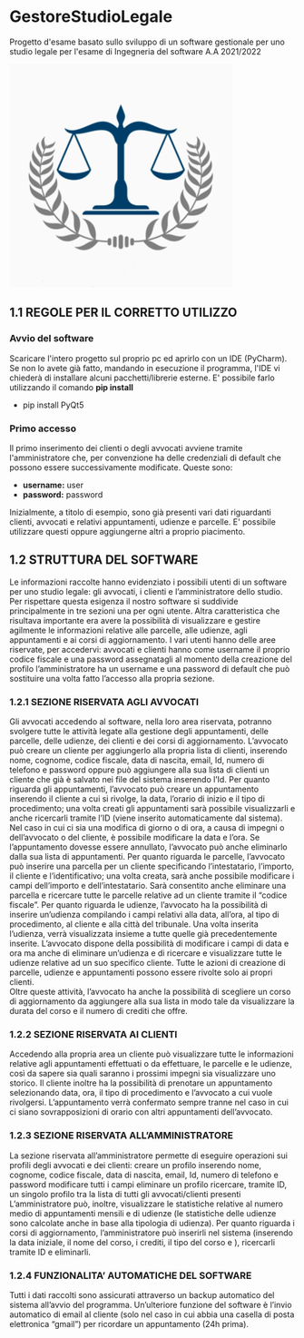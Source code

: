 # GestoreStudioLegale
Progetto d'esame basato sullo sviluppo di un software gestionale per uno studio legale per l'esame di Ingegneria del software A.A 2021/2022

![](https://github.com/Giansimone-Coccia/GestoreStudioLegale/blob/main/logo1.png)   

## 1.1 REGOLE PER IL CORRETTO UTILIZZO
### Avvio del software
Scaricare l'intero progetto sul proprio pc ed aprirlo con un IDE (PyCharm).
Se non lo avete già fatto, mandando in esecuzione il programma, l'IDE vi chiederà di installare alcuni pacchetti/librerie esterne. E' possibile farlo utilizzando il comando **pip install**
  - pip install PyQt5

### Primo accesso
Il primo inserimento dei clienti o degli avvocati avviene tramite l'amministratore che, per convenzione ha delle credenziali di default che possono essere successivamente modificate. Queste sono:

  - **username:** user
  - **password:** password
  
Inizialmente, a titolo di esempio, sono già presenti vari dati riguardanti clienti, avvocati e relativi appuntamenti, udienze e parcelle. E' possibile utilizzare questi oppure aggiungerne altri a proprio piacimento.

## 1.2 STRUTTURA DEL SOFTWARE
Le informazioni raccolte hanno evidenziato i possibili utenti di un software per uno studio legale: gli avvocati, i clienti e l’amministratore dello studio. Per rispettare questa esigenza il nostro software si suddivide principalmente in tre sezioni una per ogni utente. Altra caratteristica che risultava importante era avere la possibilità di visualizzare e gestire agilmente le informazioni relative alle parcelle, alle udienze, agli appuntamenti e ai corsi di aggiornamento. 
I vari utenti hanno delle aree riservate, per accedervi:
avvocati e clienti hanno come username il proprio codice fiscale e una password assegnatagli al momento della creazione del profilo
l’amministratore ha un username e una password di default che può sostituire una volta fatto l’accesso alla propria sezione.

### 1.2.1 SEZIONE RISERVATA AGLI AVVOCATI
Gli avvocati accedendo al software, nella loro area riservata, potranno svolgere tutte le attività legate alla gestione degli appuntamenti, delle parcelle, delle udienze, dei clienti e dei corsi di aggiornamento. 
L’avvocato può creare un cliente per aggiungerlo alla propria lista di clienti, inserendo nome, cognome, codice fiscale, data di nascita, email, Id, numero di telefono e password oppure può aggiungere alla sua lista di clienti un cliente che già è salvato nei file del sistema inserendo l’Id.
Per quanto riguarda gli appuntamenti, l’avvocato può creare un appuntamento inserendo il cliente a cui si rivolge, la data, l’orario di inizio e il tipo di procedimento; una volta creati gli appuntamenti sarà possibile visualizzarli e anche ricercarli tramite l’ID (viene inserito automaticamente dal sistema). Nel caso in cui ci sia una modifica di giorno o di ora, a causa di impegni o dell’avvocato o del cliente, è possibile modificare la data e l’ora. Se l’appuntamento dovesse essere annullato, l’avvocato può anche eliminarlo dalla sua lista di appuntamenti. 
Per quanto riguarda le parcelle, l’avvocato può inserire una parcella per un cliente specificando l’intestatario, l’importo, il cliente e l’identificativo; una volta creata, sarà anche possibile modificare i campi dell’importo e dell’intestatario. Sarà consentito anche eliminare una parcella e ricercare tutte le parcelle relative ad un cliente tramite il “codice fiscale”. 
Per quanto riguarda le udienze, l’avvocato ha la possibilità di inserire un’udienza compilando i campi relativi alla data, all’ora, al tipo di procedimento, al cliente e alla città del tribunale. Una volta inserita l’udienza, verrà visualizzata insieme a tutte quelle già precedentemente inserite. L’avvocato dispone della possibilità di modificare i campi di data e ora ma anche di eliminare un’udienza e di ricercare e visualizzare tutte le udienze relative ad un suo specifico cliente. Tutte le azioni di creazione di parcelle, udienze e appuntamenti possono essere rivolte solo ai propri clienti.  
Oltre queste attività, l’avvocato ha anche la possibilità di scegliere un corso di aggiornamento da aggiungere alla sua lista in modo tale da visualizzare la durata del corso e il numero di crediti che offre.  

### 1.2.2 SEZIONE RISERVATA  AI CLIENTI
Accedendo alla propria area un cliente può visualizzare tutte le informazioni relative agli appuntamenti effettuati o da effettuare, le parcelle e le udienze, così da sapere sia quali saranno i prossimi impegni sia visualizzare uno storico.
Il cliente inoltre ha la possibilità di prenotare un appuntamento selezionando data, ora, il tipo di procedimento e l’avvocato a cui vuole rivolgersi. L’appuntamento verrà confermato sempre tranne nel caso in cui ci siano sovrapposizioni di orario con altri appuntamenti dell’avvocato.

### 1.2.3 SEZIONE RISERVATA  ALL’AMMINISTRATORE
La sezione riservata all’amministratore permette di eseguire operazioni sui profili degli avvocati e dei clienti:
creare un profilo inserendo nome, cognome, codice fiscale, data di nascita, email, Id, numero di telefono e password 
modificare tutti i campi
eliminare un profilo 
ricercare, tramite ID, un singolo profilo tra la lista di tutti gli avvocati/clienti presenti
L’amministratore può, inoltre, visualizzare le statistiche relative al numero medio di appuntamenti mensili e di udienze (le statistiche delle udienze sono calcolate anche in base alla tipologia di udienza). 
Per quanto riguarda i corsi di aggiornamento, l’amministratore può inserirli nel sistema (inserendo la data iniziale, il nome del corso, i crediti, il tipo del corso e  ), ricercarli tramite ID e eliminarli.

### 1.2.4 FUNZIONALITA’ AUTOMATICHE DEL SOFTWARE
Tutti i dati raccolti sono assicurati attraverso un backup automatico del sistema all’avvio del programma.
Un’ulteriore funzione del software è l’invio automatico di email al cliente (solo nel caso in cui abbia una casella di posta elettronica “gmail”) per ricordare un appuntamento (24h prima).


